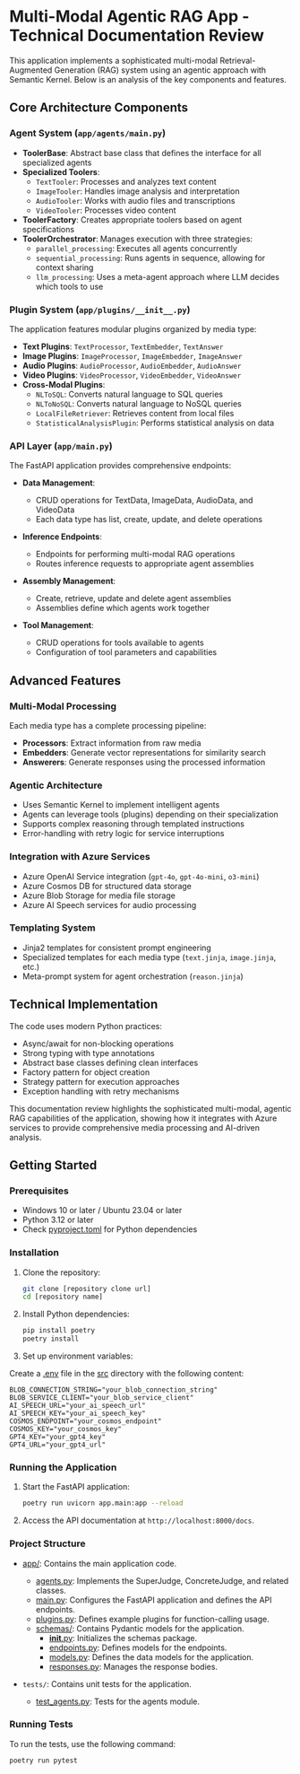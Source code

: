 # Multi-Modal Agentic RAG App - Technical Documentation Review

This application implements a sophisticated multi-modal Retrieval-Augmented Generation (RAG) system using an agentic approach with Semantic Kernel. Below is an analysis of the key components and features.

## Core Architecture Components

### Agent System (`app/agents/main.py`)

- **ToolerBase**: Abstract base class that defines the interface for all specialized agents
- **Specialized Toolers**:
  - `TextTooler`: Processes and analyzes text content
  - `ImageTooler`: Handles image analysis and interpretation
  - `AudioTooler`: Works with audio files and transcriptions
  - `VideoTooler`: Processes video content
- **ToolerFactory**: Creates appropriate toolers based on agent specifications
- **ToolerOrchestrator**: Manages execution with three strategies:
  - `parallel_processing`: Executes all agents concurrently
  - `sequential_processing`: Runs agents in sequence, allowing for context sharing
  - `llm_processing`: Uses a meta-agent approach where LLM decides which tools to use

### Plugin System (`app/plugins/__init__.py`)

The application features modular plugins organized by media type:

- **Text Plugins**: `TextProcessor`, `TextEmbedder`, `TextAnswer`
- **Image Plugins**: `ImageProcessor`, `ImageEmbedder`, `ImageAnswer`
- **Audio Plugins**: `AudioProcessor`, `AudioEmbedder`, `AudioAnswer`
- **Video Plugins**: `VideoProcessor`, `VideoEmbedder`, `VideoAnswer`
- **Cross-Modal Plugins**:
  - `NLToSQL`: Converts natural language to SQL queries
  - `NLToNoSQL`: Converts natural language to NoSQL queries
  - `LocalFileRetriever`: Retrieves content from local files
  - `StatisticalAnalysisPlugin`: Performs statistical analysis on data

### API Layer (`app/main.py`)

The FastAPI application provides comprehensive endpoints:

- **Data Management**:
  - CRUD operations for TextData, ImageData, AudioData, and VideoData
  - Each data type has list, create, update, and delete operations

- **Inference Endpoints**:
  - Endpoints for performing multi-modal RAG operations
  - Routes inference requests to appropriate agent assemblies

- **Assembly Management**:
  - Create, retrieve, update and delete agent assemblies
  - Assemblies define which agents work together

- **Tool Management**:
  - CRUD operations for tools available to agents
  - Configuration of tool parameters and capabilities

## Advanced Features

### Multi-Modal Processing

Each media type has a complete processing pipeline:

- **Processors**: Extract information from raw media
- **Embedders**: Generate vector representations for similarity search
- **Answerers**: Generate responses using the processed information

### Agentic Architecture

- Uses Semantic Kernel to implement intelligent agents
- Agents can leverage tools (plugins) depending on their specialization
- Supports complex reasoning through templated instructions
- Error-handling with retry logic for service interruptions

### Integration with Azure Services

- Azure OpenAI Service integration (`gpt-4o`, `gpt-4o-mini`, `o3-mini`)
- Azure Cosmos DB for structured data storage
- Azure Blob Storage for media file storage
- Azure AI Speech services for audio processing

### Templating System

- Jinja2 templates for consistent prompt engineering
- Specialized templates for each media type (`text.jinja`, `image.jinja`, etc.)
- Meta-prompt system for agent orchestration (`reason.jinja`)

## Technical Implementation

The code uses modern Python practices:

- Async/await for non-blocking operations
- Strong typing with type annotations
- Abstract base classes defining clean interfaces
- Factory pattern for object creation
- Strategy pattern for execution approaches
- Exception handling with retry mechanisms

This documentation review highlights the sophisticated multi-modal, agentic RAG capabilities of the application, showing how it integrates with Azure services to provide comprehensive media processing and AI-driven analysis.

## Getting Started

### Prerequisites

- Windows 10 or later / Ubuntu 23.04 or later
- Python 3.12 or later
- Check [pyproject.toml](pyproject.toml) for Python dependencies

### Installation

1. Clone the repository:

    ```sh
    git clone [repository clone url]
    cd [repository name]
    ```

2. Install Python dependencies:

    ```sh
    pip install poetry
    poetry install
    ```

3. Set up environment variables:

Create a [.env](http://_vscodecontentref_/0) file in the [src](http://_vscodecontentref_/1) directory with the following content:

```env
BLOB_CONNECTION_STRING="your_blob_connection_string"
BLOB_SERVICE_CLIENT="your_blob_service_client"
AI_SPEECH_URL="your_ai_speech_url"
AI_SPEECH_KEY="your_ai_speech_key"
COSMOS_ENDPOINT="your_cosmos_endpoint"
COSMOS_KEY="your_cosmos_key"
GPT4_KEY="your_gpt4_key"
GPT4_URL="your_gpt4_url"
```

### Running the Application

1. Start the FastAPI application:

    ```sh
    poetry run uvicorn app.main:app --reload
    ```

2. Access the API documentation at `http://localhost:8000/docs`.

### Project Structure

- [app/](http://_vscodecontentref_/2): Contains the main application code.
  - [agents.py](http://_vscodecontentref_/3): Implements the SuperJudge, ConcreteJudge, and related classes.
  - [main.py](http://_vscodecontentref_/4): Configures the FastAPI application and defines the API endpoints.
  - [plugins.py](http://_vscodecontentref_/5): Defines example plugins for function-calling usage.
  - [schemas/](http://_vscodecontentref_/6): Contains Pydantic models for the application.
    - [__init__.py](http://_vscodecontentref_/7): Initializes the schemas package.
    - [endpoints.py](http://_vscodecontentref_/8): Defines models for the endpoints.
    - [models.py](http://_vscodecontentref_/9): Defines the data models for the application.
    - [responses.py](http://_vscodecontentref_/10): Manages the response bodies.

- `tests/`: Contains unit tests for the application.
  - [test_agents.py](http://_vscodecontentref_/11): Tests for the agents module.

### Running Tests

To run the tests, use the following command:

```sh
poetry run pytest
```
